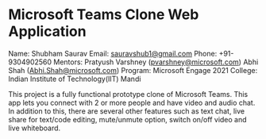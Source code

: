 # Microsoft Teams Clone Web Application
Name: Shubham Saurav
Email: sauravshub1@gmail.com
Phone: +91-9304902560
Mentors: Pratyush Varshney (pvarshney@microsoft.com)
	      Abhi Shah (Abhi.Shah@microsoft.com)
Program: Microsoft Engage 2021
College: Indian Institute of Technology(IIT) Mandi


This project is a fully functional prototype clone of Microsoft Teams. This app lets you connect with 2 or more people and have video and audio chat. In addition to this, there are several other features such as text chat, live share for text/code editing, mute/unmute option, switch on/off video and live whiteboard. 
